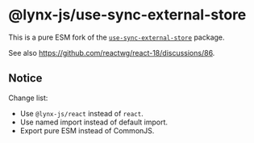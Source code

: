 # @lynx-js/use-sync-external-store

This is a pure ESM fork of the [`use-sync-external-store`](https://www.npmjs.com/package/use-sync-external-store) package.

See also https://github.com/reactwg/react-18/discussions/86.

## Notice

Change list:

- Use `@lynx-js/react` instead of `react`.
- Use named import instead of default import.
- Export pure ESM instead of CommonJS.
